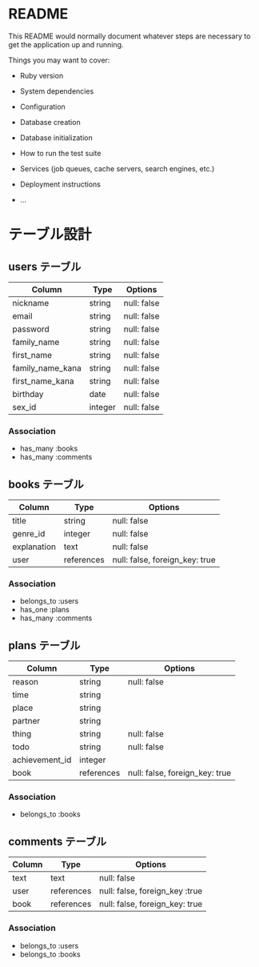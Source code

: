# README

This README would normally document whatever steps are necessary to get the
application up and running.

Things you may want to cover:

* Ruby version

* System dependencies

* Configuration

* Database creation

* Database initialization

* How to run the test suite

* Services (job queues, cache servers, search engines, etc.)

* Deployment instructions

* ...

# テーブル設計

## users テーブル

| Column           | Type    | Options     |
| ---------------- | ------- | ----------- |
| nickname         | string  | null: false |
| email            | string  | null: false |
| password         | string  | null: false |
| family_name      | string  | null: false |
| first_name       | string  | null: false |
| family_name_kana | string  | null: false |
| first_name_kana  | string  | null: false |
| birthday         | date    | null: false |
| sex_id           | integer | null: false |

### Association

- has_many :books
- has_many :comments

## books テーブル

| Column      | Type       | Options                        |
| ----------- | ---------- | ------------------------------ |
| title       | string     | null: false                    |
| genre_id    | integer    | null: false                    |
| explanation | text       | null: false                    |
| user        | references | null: false, foreign_key: true |

### Association

- belongs_to :users
- has_one :plans
- has_many :comments

## plans テーブル

| Column         | Type       | Options                        |
| -------------- | ---------- | ------------------------------ |
| reason         | string     | null: false                    |
| time           | string     |                                |
| place          | string     |                                |
| partner        | string     |                                |
| thing          | string     | null: false                    |
| todo           | string     | null: false                    |
| achievement_id | integer    |                                |
| book           | references | null: false, foreign_key: true |

### Association

- belongs_to :books

## comments テーブル

| Column | Type       | Options                        |
| ------ | ---------- | ------------------------------ |
| text   | text       | null: false                    |
| user   | references | null: false, foreign_key :true |
| book   | references | null: false, foreign_key: true |

### Association

- belongs_to :users
- belongs_to :books